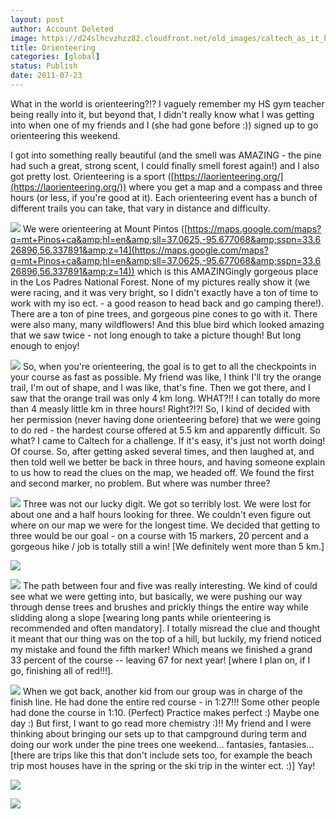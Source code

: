 ```yaml
---
layout: post
author: Account Deleted
image: https://d24slhcvzhzz82.cloudfront.net/old_images/caltech_as_it_happens/6a0105349b8251970b01539013616c970b.jpg
title: Orienteering 
categories: [global]
status: Publish
date: 2011-07-23
---
```


What in the world is orienteering?!? I vaguely remember my HS gym teacher being really into it, but beyond that, I didn't really know what I was getting into when one of my friends and I (she had gone before :)) signed up to go orienteering this weekend.

I got into something really beautiful (and the smell was AMAZING - the pine had such a great, strong scent, I could finally smell forest again!) and I also got pretty lost. Orienteering is a sport ([https://laorienteering.org/](https://laorienteering.org/)) where you get a map and a compass and three hours (or less, if you're good at it). Each orienteering event has a bunch of different trails you can take, that vary in distance and difficulty.


![](https://d24slhcvzhzz82.cloudfront.net/old_images/caltech_as_it_happens/6a0105349b8251970b014e8a06aaf6970d.jpg)
We were orienteering at Mount Pintos ([https://maps.google.com/maps?q=mt+Pinos+ca&amp;hl=en&amp;sll=37.0625,-95.677068&amp;sspn=33.626896,56.337891&amp;z=14](https://maps.google.com/maps?q=mt+Pinos+ca&amp;hl=en&amp;sll=37.0625,-95.677068&amp;sspn=33.626896,56.337891&amp;z=14)) which is this AMAZINGingly gorgeous place in the Los Padres National Forest. None of my pictures really show it (we were racing, and it was very bright, so I didn't exactly have a ton of time to work with my iso ect. - a good reason to head back and go camping there!). There are a ton of pine trees, and gorgeous pine cones to go with it. There were also many, many wildflowers! And this blue bird which looked amazing that we saw twice - not long enough to take a picture though! But long enough to enjoy!


![](https://d24slhcvzhzz82.cloudfront.net/old_images/caltech_as_it_happens/6a0105349b8251970b015390136286970b.jpg)
So, when you're orienteering, the goal is to get to all the checkpoints in your course as fast as possible. My friend was like, I think I'll try the orange trail, I'm out of shape, and I was like, that's fine. Then we got there, and I saw that the orange trail was only 4 km long. WHAT?!! I can totally do more than 4 measly little km in three hours! Right?!?! So, I kind of decided with her permission (never having done orienteering before) that we were going to do red - the hardest course offered at 5.5 km and apparently difficult. So what? I came to Caltech for a challenge. If it's easy, it's just not worth doing! Of course. So, after getting asked several times, and then laughed at, and then told well we better be back in three hours, and having someone explain to us how to read the clues on the map, we headed off. We found the first and second marker, no problem. But where was number three?


![](https://d24slhcvzhzz82.cloudfront.net/old_images/caltech_as_it_happens/6a0105349b8251970b015390138b8b970b.jpg)
Three was not our lucky digit. We got so terribly lost. We were lost for about one and a half hours looking for three. We couldn't even figure out where on our map we were for the longest time. We decided that getting to three would be our goal - on a course with 15 markers, 20 percent and a gorgeous hike / job is totally still a win! [We definitely went more than 5 km.]


![](https://d24slhcvzhzz82.cloudfront.net/old_images/caltech_as_it_happens/6a0105349b8251970b015433e6d4f5970c.jpg)

![](https://d24slhcvzhzz82.cloudfront.net/old_images/caltech_as_it_happens/6a0105349b8251970b014e8a06d15d970d.jpg)
The path between four and five was really interesting. We kind of could see what we were getting into, but basically, we were pushing our way through dense trees and brushes and prickly things the entire way while slidding along a slope [wearing long pants while orienteering is recommended and often mandatory]. I totally misread the clue and thought it meant that our thing was on the top of a hill, but luckily, my friend noticed my mistake and found the fifth marker! Which means we finished a grand 33 percent of the course -- leaving 67 for next year! [where I plan on, if I go, finishing all of red!!!].


![](https://d24slhcvzhzz82.cloudfront.net/old_images/caltech_as_it_happens/6a0105349b8251970b015433e6d654970c.jpg)
When we got back, another kid from our group was in charge of the finish line. He had done the entire red course - in 1:27!!! Some other people had done the course in 1:10. (Perfect) Practice makes perfect :) Maybe one day :) But first, I want to go read more chemistry :)!! My friend and I were thinking about bringing our sets up to that campground during term and doing our work under the pine trees one weekend... fantasies, fantasies... [there are trips like this that don't include sets too, for example the beach trip most houses have in the spring or the ski trip in the winter ect. :)] Yay!


![](https://d24slhcvzhzz82.cloudfront.net/old_images/caltech_as_it_happens/6a0105349b8251970b014e8a06d2b1970d.jpg)

![](https://d24slhcvzhzz82.cloudfront.net/old_images/caltech_as_it_happens/6a0105349b8251970b015390138bfd970b.jpg)
